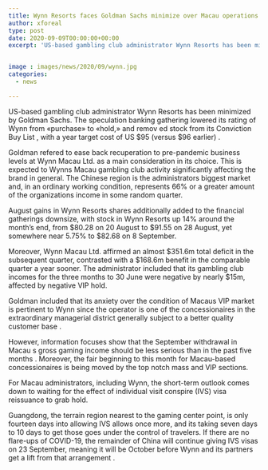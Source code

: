 ```yaml
---
title: Wynn Resorts faces Goldman Sachs minimize over Macau operations
author: xforeal 
type: post
date: 2020-09-09T00:00:00+00:00
excerpt: 'US-based gambling club administrator Wynn Resorts has been minimized byGoldman Sachs '


image : images/news/2020/09/wynn.jpg
categories:
  - news

---
```

<span data-contrast="auto">US-based gambling club administrator Wynn Resorts has been minimized by </span><span data-contrast="auto">Goldman Sachs. The speculation banking gathering </span><span data-contrast="auto">lowered its rating of Wynn from &#171;purchase&#187; to &#171;hold,&#187; and </span><span data-contrast="auto">remov </span><span data-contrast="auto">ed </span><span data-contrast="auto">stock from its Conviction Buy List </span><span data-contrast="auto">, </span><span data-contrast="auto">with a year target cost of </span><span data-contrast="auto">US </span><span data-contrast="auto">$95 (versus $96 earlier) </span><span data-contrast="auto">. </span><span data-ccp-props='{"335551550":6,"335551620":6,"335559739":300}' />

<span data-contrast="auto">Goldman refered to ease back recuperation to </span><span data-contrast="auto">pre-pandemic business levels at </span><span data-contrast="auto">Wynn Macau Ltd. as a main consideration in its choice. This is expected to Wynns Macau gambling club activity significantly affecting the brand in general. </span><span data-contrast="auto">The Chinese region is the administrators biggest market and, in an ordinary working condition, represents 66% or a greater amount of the organizations income in some random quarter. </span><span data-ccp-props='{"335551550":6,"335551620":6,"335559739":300}' />

<span data-contrast="auto">August gains in Wynn Resorts shares additionally added to the financial gatherings downsize, with stock in Wynn Resorts up 14&percnt; around the month&#8217;s end, from $80.28 on 20 August to $91.55 on 28 August, yet somewhere near 5.75&percnt; to $82.68 </span><span data-contrast="auto">on </span><span data-contrast="auto">8 September. </span><span data-ccp-props='{"335551550":6,"335551620":6,"335559739":300}' />

<span data-contrast="auto">Moreover, </span><span data-contrast="auto">Wynn Macau Ltd. affirmed an almost $351.6m total deficit in the subsequent quarter, contrasted with a $168.6m benefit in the comparable quarter a year sooner. The administrator included that its gambling club incomes for the three months to 30 June were negative by nearly $15m, affected by negative VIP hold. </span><span data-ccp-props='{"335551550":6,"335551620":6,"335559739":300}' />

<span data-contrast="auto">Goldman included that its anxiety over the condition of </span><span data-contrast="auto">Macaus VIP market </span><span data-contrast="auto">is pertinent to Wynn since the </span><span data-contrast="auto">operator is one of the concessionaires in the extraordinary managerial district generally subject to a better quality customer base </span><span data-contrast="auto">. </span><span data-ccp-props='{"335551550":6,"335551620":6,"335559739":300}' />

<span data-contrast="auto">However, information focuses show that the </span><span data-contrast="auto">September withdrawal in Macau </span><span data-contrast="auto">s </span><span data-contrast="auto">gross gaming income </span><span data-contrast="auto">should be less serious </span><span data-contrast="auto">than </span><span data-contrast="auto">in </span><span data-contrast="auto">the past five months </span><span data-contrast="auto">. Moreover, the </span><span data-contrast="auto">fair beginning to this month for </span><span data-contrast="auto">Macau-based </span><span data-contrast="auto">concessionaires is being moved by the top notch mass and VIP sections. </span><span data-ccp-props='{"335551550":6,"335551620":6}' />

<span data-contrast="auto">For Macau administrators, including Wynn, the </span><span data-contrast="auto">short-term </span><span data-contrast="auto">outlook comes down </span><span data-contrast="auto">to </span><span data-contrast="auto">waiting for the effect of individual visit conspire (IVS) visa reissuance to grab hold. </span><span data-ccp-props='{"335551550":6,"335551620":6}' />

<span data-contrast="auto">Guangdong, the terrain region nearest to the gaming center point, is only fourteen days into allowing IVS allows once more, and its taking seven days to 10 days to get those goes under the control of travelers. </span><span data-contrast="auto">If there are no flare-ups of COVID-19, the remainder of China will continue giving IVS visas on 23 September, </span><span data-contrast="auto">meaning it will be October before Wynn and its partners get a lift from that arrangement </span><span data-contrast="auto">. </span><span data-ccp-props='{"335551550":6,"335551620":6}' />

<span data-ccp-props='{"335551550":6,"335551620":6}' />